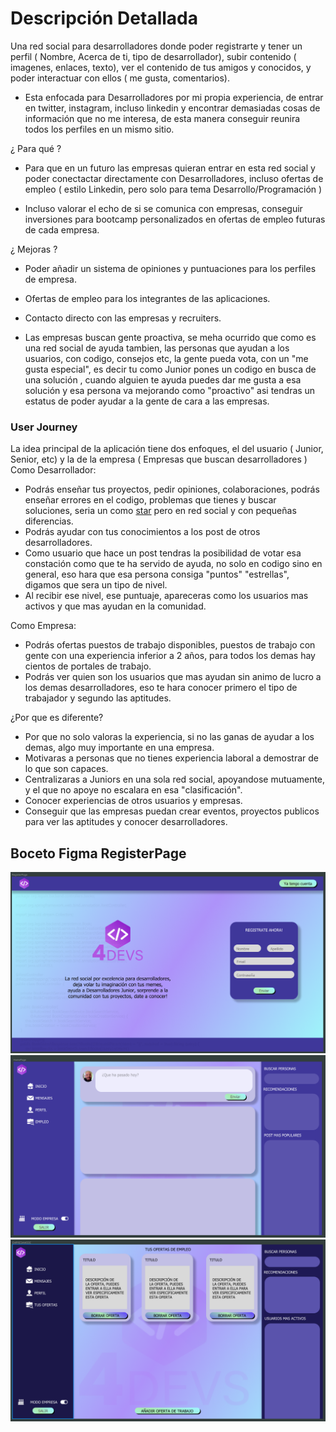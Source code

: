 # Descripción Detallada

Una red social para desarrolladores donde poder registrarte y tener un perfil ( Nombre, Acerca de ti, tipo de desarrollador), subir contenido ( imagenes, enlaces, texto), ver el contenido de tus amigos y conocidos, y poder interactuar con ellos ( me gusta, comentarios).

- Esta enfocada para Desarrolladores por mi propia experiencia, de entrar en twitter, instagram, incluso linkedin y encontrar demasiadas cosas de información que no me interesa, de esta manera conseguir reunira todos los perfiles en un mismo sitio.

¿ Para qué ?

- Para que en un futuro las empresas quieran entrar en esta red social y poder conectactar directamente con Desarrolladores, incluso ofertas de empleo ( estilo Linkedin, pero solo para tema Desarrollo/Programación )

- Incluso valorar el echo de si se comunica con empresas, conseguir inversiones para bootcamp personalizados en ofertas de empleo futuras de cada empresa.

¿ Mejoras ?

- Poder añadir un sistema de opiniones y puntuaciones para los perfiles de empresa.

- Ofertas de empleo para los integrantes de las aplicaciones.

- Contacto directo con las empresas y recruiters.

- Las empresas buscan gente proactiva, se meha ocurrido que como es una red social de ayuda tambien, las personas que ayudan a los usuarios, con codigo, consejos etc, la gente pueda vota, con un "me gusta especial", es decir tu como Junior pones un codigo en busca de una solución , cuando alguien te ayuda puedes dar me gusta a esa solución y esa persona va mejorando como "proactivo" asi tendras un estatus de poder ayudar a la gente de cara a las empresas.

### User Journey

La idea principal de la aplicación tiene dos enfoques, el del usuario ( Junior, Senior, etc) y la de la empresa ( Empresas que buscan desarrolladores )
Como Desarrollador:
- Podrás enseñar tus proyectos, pedir opiniones, colaboraciones, podrás enseñar errores en el codigo, problemas que tienes y buscar soluciones, seria un como [star](https://stackoverflow.com/) pero en red social y con pequeñas diferencias.
- Podrás ayudar con tus conocimientos a los post de otros desarrolladores.
- Como usuario que hace un post tendras la posibilidad de votar esa constación como que te ha servido de ayuda, no solo en codigo sino en general, eso hara que esa persona consiga "puntos" "estrellas", digamos que sera un tipo de nivel.
- Al recibir ese nivel, ese puntuaje, apareceras como los usuarios mas activos y que mas ayudan en la comunidad.

Como Empresa:
- Podrás ofertas puestos de trabajo disponibles, puestos de trabajo con gente con una experiencia inferior a 2 años, para todos los demas hay cientos de portales de trabajo.
- Podrás ver quien son los usuarios que mas ayudan sin animo de lucro a los demas desarrolladores, eso te hara conocer primero el tipo de trabajador y segundo las aptitudes.

¿Por que es diferente?
- Por que no solo valoras la experiencia, si no las ganas de ayudar a los demas, algo muy importante en una empresa.
- Motivaras a personas que no tienes experiencia laboral a demostrar de lo que son capaces.
- Centralizaras a Juniors en una sola red social, apoyandose mutuamente, y el que no apoye no escalara en esa "clasificación".
- Conocer experiencias de otros usuarios y empresas.
- Conseguir que las empresas puedan crear eventos, proyectos publicos para ver las aptitudes y conocer desarrolladores.
## Boceto Figma RegisterPage

![alt text](image-2.png)
![alt text](image.png)
![alt text](image-1.png)


